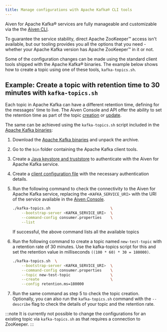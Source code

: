 ```yaml
---
title: Manage configurations with Apache Kafka® CLI tools
---
```


Aiven for Apache Kafka® services are fully manageable and customizable via the the [Aiven CLI](/docs/tools/cli).

To guarantee the service stability, direct Apache
ZooKeeper™ access isn't available, but our tooling provides you all the
options that you need - whether your Apache Kafka version has Apache
ZooKeeper™ in it or not.

Some of the configuration changes can be made using the standard client tools
shipped with the Apache Kafka® binaries. The example below shows how to create a
topic using one of these tools, `kafka-topics.sh`.

## Example: Create a topic with retention time to 30 minutes with `kafka-topics.sh`

Each topic in Apache Kafka can have a different retention time, defining
for the messages' time to live. The Aiven Console and API offer the
ability to set the retention time as part of the topic
[creation](/docs/tools/cli/service/topic#avn_cli_service_topic_create)
or [update](/docs/tools/cli/service/topic#avn-cli-topic-update).

The same can be achieved using the `kafka-topics.sh` script included in
the [Apache Kafka binaries](https://kafka.apache.org/downloads):

1.  Download the [Apache Kafka
    binaries](https://kafka.apache.org/downloads) and unpack the archive.

1.  Go to the `bin` folder containing the Apache Kafka client tools.

1.  Create a [Java keystore and truststore](keystore-truststore) to authenticate with
    the Aiven for Apache Kafka service.

1.  Create a
    [client configuration file](kafka-tools-config-file) with the necessary
    authentication details.

1.  Run the following command to check the connectivity to the Aiven for
    Apache Kafka service, replacing the `<KAFKA_SERVICE_URI>` with the
    URI of the service available in the [Aiven
    Console](https://console.aiven.io/).

    ```bash
    ./kafka-topics.sh                           \
        --bootstrap-server <KAFKA_SERVICE_URI>  \
        --command-config consumer.properties    \
        --list
    ```

    If successful, the above command lists all the available topics

1.  Run the following command to create a topic named
    `new-test-topic` with a retention rate of 30 minutes. Use the
    kafka-topics script for this and set the retention value in
    milliseconds `((100 * 60) * 30 = 180000)`.

    ```bash
    ./kafka-topics.sh  \
        --bootstrap-server <KAFKA_SERVICE_URI>  \
        --command-config consumer.properties    \
        --topic new-test-topic                  \
        --create                                \
        --config retention.ms=180000
    ```

1.  Run the same command as step 5 to check the topic creation.
    Optionally, you can also run the `kafka-topics.sh` command with the
    `--describe` flag to check the details of your topic and the
    retention rate.

:::note
It is currently not possible to change the configurations for an
existing topic via `kafka-topics.sh` as that requires a connection to
ZooKeeper.
:::
